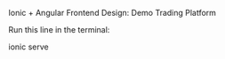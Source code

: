 Ionic + Angular Frontend Design: Demo Trading Platform

Run this line in the terminal:

ionic serve
